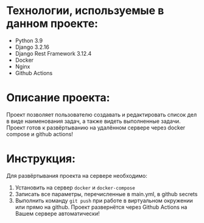 # Технологии, используемые в данном проекте:

- Python 3.9
- Django 3.2.16
- Django Rest Framework 3.12.4
- Docker
- Nginx
- Github Actions

# Описание проекта:

Проект позволяет пользователю создавать и редактировать список дел в виде наименования задач, а также видеть выполненные задачи. Проект готов к развёртыванию на удалённом сервере через docker compose и github actions!

# Инструкция:

Для развёртывания проекта на сервере необходимо:

1. Установить на сервер `docker` и `docker-compose`
2. Записать все параметры, перечисленные в main.yml, в github secrets
3. Выполнить команду `git push` при работе в виртуальном окружении или прямо на github. Проект развернётся через Github Actions на Вашем сервере автоматически!
